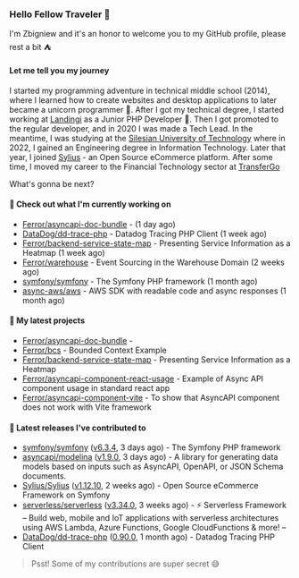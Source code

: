 ### Hello Fellow Traveler 👋

I'm Zbigniew and it's an honor to welcome you to my GitHub profile, please rest a bit ⛺️

#### Let me tell you my journey

I started my programming adventure in technical middle school (2014), where I learned how to create websites and desktop applications to later became a unicorn programmer 🦄. After I got my technical degree, I started working at [Landingi](https://github.com/landingi) as a Junior PHP Developer 🥇. Then I got promoted to the regular developer, and in 2020 I was made a Tech Lead. In the meantime, I was studying at the [Silesian University of Technology](https://www.polsl.pl/en/) where in 2022, I gained an Engineering degree in Information Technology. Later that year, I joined [Sylius](https://github.com/sylius) - an Open Source eCommerce platform. After some time, I moved my career to the Financial Technology sector at [TransferGo](https://github.com/transfergo)

What's gonna be next?

#### 👷 Check out what I'm currently working on

- [Ferror/asyncapi-doc-bundle](https://github.com/Ferror/asyncapi-doc-bundle) -  (1 day ago)
- [DataDog/dd-trace-php](https://github.com/DataDog/dd-trace-php) - Datadog Tracing PHP Client (1 week ago)
- [Ferror/backend-service-state-map](https://github.com/Ferror/backend-service-state-map) - Presenting Service Information as a Heatmap (1 week ago)
- [Ferror/warehouse](https://github.com/Ferror/warehouse) - Event Sourcing in the Warehouse Domain (2 weeks ago)
- [symfony/symfony](https://github.com/symfony/symfony) - The Symfony PHP framework (1 month ago)
- [async-aws/aws](https://github.com/async-aws/aws) - AWS SDK with readable code and async responses (1 month ago)

#### 🌱 My latest projects

- [Ferror/asyncapi-doc-bundle](https://github.com/Ferror/asyncapi-doc-bundle) - 
- [Ferror/bcs](https://github.com/Ferror/bcs) - Bounded Context Example
- [Ferror/backend-service-state-map](https://github.com/Ferror/backend-service-state-map) - Presenting Service Information as a Heatmap
- [Ferror/asyncapi-component-react-usage](https://github.com/Ferror/asyncapi-component-react-usage) - Example of Async API component usage in standard react app
- [Ferror/asyncapi-component-vite](https://github.com/Ferror/asyncapi-component-vite) - To show that AsyncAPI component does not work with Vite framework

#### 🔭 Latest releases I've contributed to

- [symfony/symfony](https://github.com/symfony/symfony) ([v6.3.4](https://github.com/symfony/symfony/releases/tag/v6.3.4), 3 days ago) - The Symfony PHP framework
- [asyncapi/modelina](https://github.com/asyncapi/modelina) ([v1.9.0](https://github.com/asyncapi/modelina/releases/tag/v1.9.0), 3 days ago) - A library for generating data models based on inputs such as AsyncAPI, OpenAPI, or JSON Schema documents.
- [Sylius/Sylius](https://github.com/Sylius/Sylius) ([v1.12.10](https://github.com/Sylius/Sylius/releases/tag/v1.12.10), 2 weeks ago) - Open Source eCommerce Framework on Symfony
- [serverless/serverless](https://github.com/serverless/serverless) ([v3.34.0](https://github.com/serverless/serverless/releases/tag/v3.34.0), 3 weeks ago) - ⚡ Serverless Framework – Build web, mobile and IoT applications with serverless architectures using AWS Lambda, Azure Functions, Google CloudFunctions &amp; more! – 
- [DataDog/dd-trace-php](https://github.com/DataDog/dd-trace-php) ([0.90.0](https://github.com/DataDog/dd-trace-php/releases/tag/0.90.0), 1 month ago) - Datadog Tracing PHP Client

>
> Psst! Some of my contributions are super secret 😅
>
